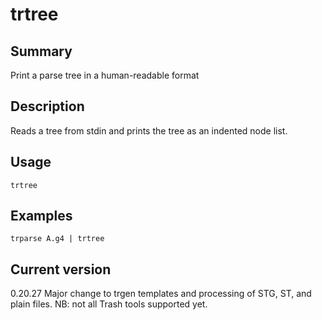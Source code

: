 # trtree

## Summary

Print a parse tree in a human-readable format

## Description

Reads a tree from stdin and prints the tree as an indented node list.

## Usage

    trtree

## Examples

    trparse A.g4 | trtree

## Current version

0.20.27 Major change to trgen templates and processing of STG, ST, and plain files. NB: not all Trash tools supported yet.
